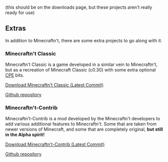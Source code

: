 ---
---

(this should be on the downloads page, but these projects aren't really ready for use)

## Extras
In addition to Minecraftn't, there are some extra projects to go along with it.

### Minecraftn't Classic
Minecraftn't Classic is a game developed in a similar vein to Minecraftn't, but as a recreation of Minecraft Classic (c0.30) with some extra optional [CPE](https://wiki.vg/Classic_Protocol_Extension) bits.

<a class="btn" href="https://github.com/minecraftnt-minetest/minecraftnt-classic/archive/refs/heads/master.zip">Download Minecraftn't Classic (Latest Commit)</a>

<a class="btn git" href="https://github.com/minecraftnt-minetest/minecraftnt-classic">Github repository</a>

### Minecraftn't-Contrib
Minecraftn't-Contrib is a mod developed by the Minecraftn't developers to add various additional features to Minecraftn't. Some that are taken from newer versions of Minecraft, and some that are completely original, **but still in the Alpha spirit!**

<a class="btn" href="https://github.com/minecraftnt-minetest/minecraftnt-contrib/archive/refs/heads/master.zip">Download Minecraftn't-Contrib (Latest Commit)</a>

<a class="btn git" href="https://github.com/minecraftnt-minetest/minecraftnt-contrib">Github repository</a>
